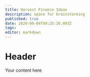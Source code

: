 ```yaml
---
title: Harvest Finance Ideas
description: space for brainstorming
published: true
date: 2020-09-04T09:25:26.093Z
tags: 
editor: markdown
---
```


# Header
Your content here
